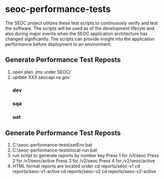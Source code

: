 # seoc-performance-tests

The SEOC project utilizes these test scripts to continuously verify and test the software.  The scripts will be used as of the development lifecyle and also during major events when the SEOC application architecture has changed signficantly.  The scripts can provide insight into the application performance before deployment to an environment.

## Generate Performance Test Reposts
1. open plan .jmx under SEOC/
2. update <stringProp name="HTTPSampler.domain">XXX.seocapi.va.gov</stringProp>
    ### dev
    ### sqa
    ### uat
    ###

## Generate Performance Test Reposts
1. C:\seoc-performance-tests\setEnv.bat
2. C:\seoc-performance-tests\local-run.bat
3. run script to generate reports by number key
    Press 1 for /v1/seoc
    Press 2 for /v1/seoc/active
    Press 3 for /v2/seoc
    Press 4 for /v2/seoc/active
4.  HTML format reports are located under
    cd reports/seoc-v1
    cd reports/seoc-v1-active
    cd reports/seoc-v2
    cd reports/seoc-v2-active